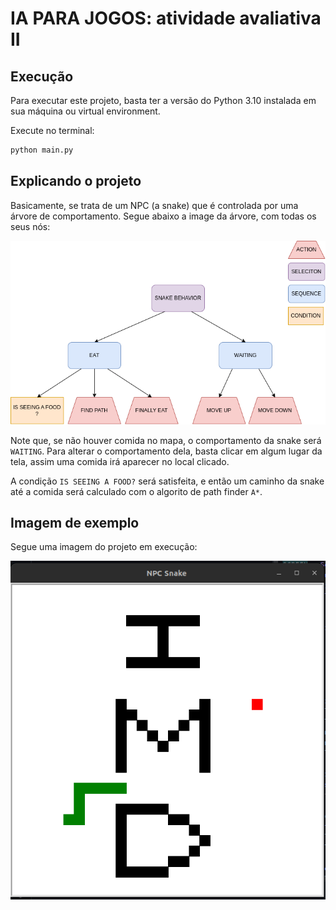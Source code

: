 # IA PARA JOGOS: atividade avaliativa II

## Execução

Para executar este projeto, basta ter a versão do Python 3.10 instalada em sua máquina ou virtual environment.

Execute no terminal:

```bash
python main.py
```

## Explicando o projeto

Basicamente, se trata de um NPC (a snake) que é controlada por uma árvore de comportamento.
Segue abaixo a image da árvore, com todas os seus nós:

![behavior-tree](./snake-behavior-tree.png)

Note que, se não houver comida no mapa, o comportamento da snake será `WAITING`.
Para alterar o comportamento dela, basta clicar em algum lugar da tela, assim uma comida
irá aparecer no local clicado.

A condição `IS SEEING A FOOD?` será satisfeita, e então um caminho da snake até a comida será
calculado com o algorito de path finder `A*`.


## Imagem de exemplo

Segue uma imagem do projeto em execução:

![snake-game](./snake-game.png)